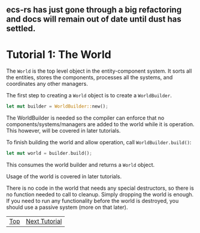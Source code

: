 ## ecs-rs has just gone through a big refactoring and docs will remain out of date until dust has settled.

Tutorial 1: The World
=====================
The `World` is the top level object in the entity-component system.
It sorts all the entities, stores the components, processes all the systems,
and coordinates any other managers.

The first step to creating a `World` object is to create a `WorldBuilder`.
```rust
let mut builder = WorldBuilder::new();
```
The WorldBuilder is needed so the compiler can enforce that no
components/systems/managers are added to the world while it is operation.
This however, will be covered in later tutorials.

To finish building the world and allow operation, call `WorldBuilder.build()`:
```rust
let mut world = builder.build();
```
This consumes the world builder and returns a `World` object.

Usage of the world is covered in later tutorials.

There is no code in the world that needs any special destructors, so there is
no function needed to call to cleanup. Simply dropping the world is enough.
If you need to run any functionality before the world is destroyed, you should
use a passive system (more on that later).


<table style="width:100%">
<tr>
<td style="text-align:center"><a href="tutorials.md">Top</a></td>
<td style="text-align:right"><a href="tutorial2.md">Next Tutorial</a></td>
</tr>
</table>
